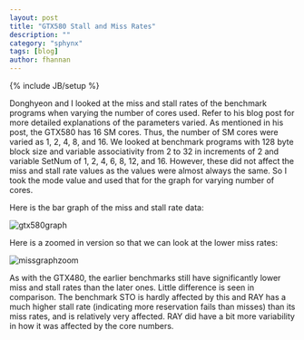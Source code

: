 ```yaml
---
layout: post
title: "GTX580 Stall and Miss Rates"
description: ""
category: "sphynx"
tags: [blog]
author: fhannan
---
```

{% include JB/setup %}


Donghyeon and I looked at the miss and stall rates of the benchmark programs when varying the number of cores used. Refer to his blog post for more detailed explanations of the parameters varied. As mentioned in his post, the GTX580 has 16 SM cores. Thus, the number of SM cores were varied as 1, 2, 4, 8, and 16. We looked at benchmark programs with 128 byte block size and variable associativity from 2 to 32 in increments of 2 and variable SetNum of 1, 2, 4, 6, 8, 12, and 16. However, these did not affect the miss and stall rate values as the values were almost always the same. So I took the mode value and used that for the graph for varying number of cores.

Here is the bar graph of the miss and stall rate data:

![gtx580graph](http://imgur.com/RFfOuxm.png)

Here is a zoomed in version so that we can look at the lower miss rates:

![missgraphzoom](http://imgur.com/0NOJaO3.png)

As with the GTX480, the earlier benchmarks still have significantly lower miss and stall rates than the later ones. Little difference is seen in comparison. The benchmark STO is hardly affected by this and RAY has a much higher stall rate (indicating more reservation fails than misses) than its miss rates, and is relatively very affected. RAY did have a bit more variability in how it was affected by the core numbers.
